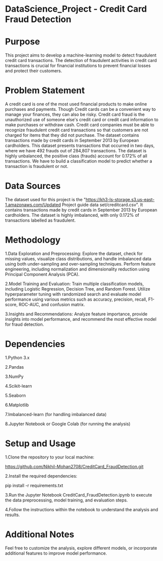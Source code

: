 # DataScience_Project - Credit Card Fraud Detection
# Purpose
This project aims to develop a machine-learning model to detect fraudulent credit card transactions. The detection of fraudulent activities in credit card transactions is crucial for financial institutions to prevent financial losses and protect their customers.
# Problem Statement
A credit card is one of the most used financial products to make online purchases and payments. Though Credit cards can be a convenient way to manage your finances, they can also be risky. Credit card fraud is the unauthorized use of someone else's credit card or credit card information to make purchases or withdraw cash.
Credit card companies must be able to recognize fraudulent credit card transactions so that customers are not charged for items that they did not purchase. 
The dataset contains transactions made by credit cards in September 2013 by European cardholders. This dataset presents transactions that occurred in two days, where we have 492 frauds out of 284,807 transactions. The dataset is highly unbalanced, the positive class (frauds) account for 0.172% of all transactions.
We have to build a classification model to predict whether a transaction is fraudulent or not.
# Data Sources
The dataset used for this project is the "https://kh3-ls-storage.s3.us-east-1.amazonaws.com/Updated Project guide data set/creditcard.csv". It contains transactions made by credit cards in September 2013 by European cardholders. The dataset is highly imbalanced, with only 0.172% of transactions labelled as fraudulent.
# Methodology
1.Data Exploration and Preprocessing: Explore the dataset, check for missing values, visualize class distributions, and handle imbalanced data using both under-sampling and over-sampling techniques. Perform feature engineering, including normalization and dimensionality reduction using Principal Component Analysis (PCA).

2.Model Training and Evaluation: Train multiple classification models, including Logistic Regression, Decision Tree, and Random Forest. Utilize hyperparameter tuning with randomized search and evaluate model performance using various metrics such as accuracy, precision, recall, F1-score, ROC-AUC, and confusion matrix.

3.Insights and Recommendations: Analyze feature importance, provide insights into model performance, and recommend the most effective model for fraud detection.
# Dependencies
1.Python 3.x

2.Pandas

3.NumPy

4.Scikit-learn

5.Seaborn

6.Matplotlib

7.Imbalanced-learn (for handling imbalanced data)

8.Jupyter Notebook or Google Colab (for running the analysis)
# Setup and Usage
1.Clone the repository to your local machine:

https://github.com/Nikhil-Mohan2708/CreditCard_FraudDetection.git

2.Install the required dependencies:

pip install -r requirements.txt

3.Run the Jupyter Notebook CreditCard_FraudDetection.ipynb to execute the data preprocessing, model training, and evaluation steps.

4.Follow the instructions within the notebook to understand the analysis and results.
# Additional Notes
Feel free to customize the analysis, explore different models, or incorporate additional features to improve model performance.
